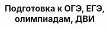 ---
layout: default
img: 01.jpeg
category: Services
title: Подготовка к ОГЭ, ЕГЭ,<br>олимпиадам, ДВИ
description: |
---